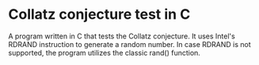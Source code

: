 # Collatz conjecture test in C

A program written in C that tests the Collatz conjecture. It uses Intel's RDRAND instruction to generate a random number. In case RDRAND is not supported, the program utilizes the classic rand() function. 
